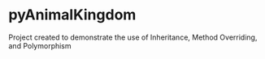 # pyAnimalKingdom
Project created to demonstrate the use of Inheritance, Method Overriding, and Polymorphism
